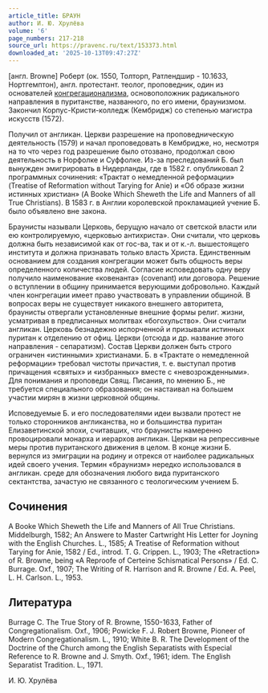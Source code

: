 ```yaml
---
article_title: БРАУН
author: И. Ю. Хрулёва
volume: '6'
page_numbers: 217-218
source_url: https://pravenc.ru/text/153373.html
downloaded_at: '2025-10-13T09:47:27Z'
---
```


[англ. Browne] Роберт (ок. 1550, Толторп, Ратлендшир - 10.1633, Нортгемптон), англ. протестант. теолог, проповедник, один из основателей [конгрегационализма](https://pravenc.ru/text/конгрегационализма.html), основоположник радикального направления в пуританстве, названного, по его имени, браунизмом. Закончил Корпус-Кристи-колледж (Кембридж) со степенью магистра искусств (1572).

Получил от англикан. Церкви разрешение на проповедническую деятельность (1579) и начал проповедовать в Кембридже, но, несмотря на то что через год разрешение было отозвано, продолжал свою деятельность в Норфолке и Суффолке. Из-за преследований Б. был вынужден эмигрировать в Нидерланды, где в 1582 г. опубликовал 2 программных сочинения: «Трактат о немедленной реформации» (Treatise of Reformation without Tarying for Anie) и «Об образе жизни истинных христиан» (A Booke Which Sheweth the Life and Manners of all True Christians). В 1583 г. в Англии королевской прокламацией учение Б. было объявлено вне закона.

Браунисты называли Церковь, берущую начало от светской власти или ею контролируемую, «церковью антихриста». Они считали, что церковь должна быть независимой как от гос-ва, так и от к.-л. вышестоящего института и должна признавать только власть Христа. Единственным основанием для создания конгрегации может быть общность веры определенного количества людей. Согласие исповедовать одну веру получило наименование «ковенанта» (covenant) или договора. Решение о вступлении в общину принимается верующими добровольно. Каждый член конгрегации имеет право участвовать в управлении общиной. В вопросах веры не существует никакого внешнего авторитета, браунисты отвергали установленные внешние формы религ. жизни, усматривая в предписанных молитвах «богохульство». Они считали англикан. Церковь безнадежно испорченной и призывали истинных пуритан к отделению от офиц. Церкви (отсюда и др. название этого направления - сепаратизм). Состав Церкви должен быть строго ограничен «истинными» христианами. Б. в «Трактате о немедленной реформации» требовал чистоты причастия, т. е. выступал против причащения «святых» и «избранных» вместе с «невозрожденными». Для понимания и проповеди Свящ. Писания, по мнению Б., не требуется специального образования; он настаивал на большем участии мирян в жизни церковной общины.

Исповедуемые Б. и его последователями идеи вызвали протест не только сторонников англиканства, но и большинства пуритан Елизаветинской эпохи, считавших, что браунисты намеренно провоцировали монарха и иерархов англикан. Церкви на репрессивные меры против пуританского движения в целом. В конце жизни Б. вернулся из эмиграции на родину и отрекся от наиболее радикальных идей своего учения. Термин «браунизм» нередко использовался в англикан. среде для обозначения любого вида пуританского сектантства, зачастую не связанного с теологическим учением Б.

## Сочинения

A Booke Which Sheweth the Life and Manners of All True Christians. Middelburgh, 1582; An Answere to Master Cartwright His Letter for Joyning with the English Churches. L., 1585; A Treatise of Reformation without Tarying for Anie, 1582 / Ed., introd. T. G. Crippen. L., 1903; The «Retraction» of R. Browne, being «A Reproofe of Certeine Schismatical Persons» / Ed. C. Burrage. Oxf., 1907; The Writing of R. Harrison and R. Browne / Ed. A. Peel, L. H. Carlson. L., 1953.

## Литература

Burrage C. The True Story of R. Browne, 1550-1633, Father of Congregationalism. Oxf., 1906; Powicke F. J. Robert Browne, Pioneer of Modern Congregationalism. L., 1910; White B. R. The Development of the Doctrine of the Church among the English Separatists with Especial Reference to R. Browne and J. Smyth. Oxf., 1961; idem. The English Separatist Tradition. L., 1971.

И. Ю. Хрулёва
